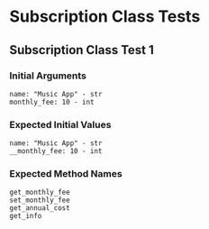 # Subscription Class Tests

## Subscription Class Test 1

### Initial Arguments
````
name: "Music App" - str
monthly_fee: 10 - int
````

### Expected Initial Values
````
name: "Music App" - str
__monthly_fee: 10 - int
````

### Expected Method Names
````
get_monthly_fee
set_monthly_fee
get_annual_cost
get_info
````

